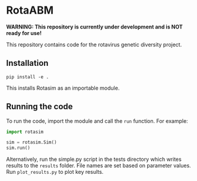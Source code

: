 # RotaABM

**WARNING: This repository is currently under development and is NOT ready for use!**

This repository contains code for the rotavirus genetic diversity project.

## Installation

`pip install -e .`

This installs Rotasim as an importable module.

## Running the code

To run the code, import the module and call the `run` function. For example:

```python
import rotasim

sim = rotasim.Sim()
sim.run()
```

Alternatively, run the simple.py script in the tests directory which writes results to the `results` folder. File names are set based on parameter values. Run `plot_results.py` to plot key results.